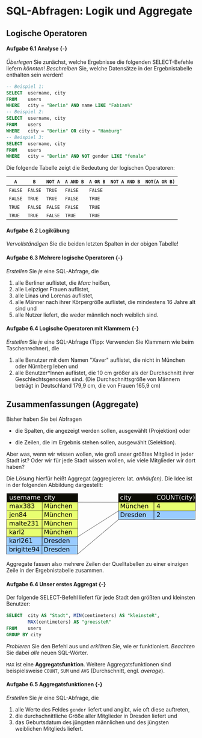 # SQL-Abfragen: Logik und Aggregate

## Logische Operatoren

#### Aufgabe 6.1 Analyse {-}

_Überlegen_ Sie zunächst, welche Ergebnisse die folgenden SELECT-Befehle liefern *könnten*! _Beschreiben_ Sie, welche Datensätze in der Ergebnistabelle enthalten sein werden!

```sql
-- Beispiel 1:
SELECT 	username, city 
FROM 	users 
WHERE 	city = "Berlin" AND name LIKE "Fabian%"
-- Beispiel 2:
SELECT 	username, city 
FROM 	users 
WHERE 	city = "Berlin" OR city = "Hamburg"
-- Beispiel 3:
SELECT 	username, city 
FROM 	users 
WHERE	city = "Berlin" AND NOT gender LIKE "female"
```
Die folgende Tabelle zeigt die Bedeutung der logischen Operatoren:

|`A` | `B` | `NOT A` | `A AND B` | `A OR B` |`NOT A AND B` | `NOT(A OR B)` |
|---- |------|----|---|---|---|---|
|`FALSE`|`FALSE`| `TRUE` |`FALSE`|`FALSE`|||
|`FALSE`|`TRUE`| `TRUE` |`FALSE`|`TRUE`|||
|`TRUE`|`FALSE`| `FALSE` |`FALSE`|`TRUE`|||
|`TRUE`|`TRUE`| `FALSE` |`TRUE`|`TRUE`|||

#### Aufgabe 6.2 Logikübung

_Vervollständigen_ Sie die beiden letzten Spalten in der obigen Tabelle!

#### Aufgabe 6.3 Mehrere logische Operatoren {-}

_Erstellen_ Sie _je_ eine SQL-Abfrage, die 

1. alle Berliner auflistet, die *Marc* heißen,
2. alle Leipziger Frauen auflistet,
3. alle Linas und Lorenas auflistet, 
4. alle Männer nach ihrer Körpergröße auflistet, die mindestens 16 Jahre alt sind und
5. alle Nutzer liefert, die weder männlich noch weiblich sind.

#### Aufgabe 6.4 Logische Operatoren mit Klammern {-}

_Erstellen_ Sie _je_ eine SQL-Abfrage (Tipp: Verwenden Sie Klammern wie beim Taschenrechner), die

1. alle Benutzer mit dem Namen "Xaver" auflistet, die nicht in München oder Nürnberg leben und
2. alle Benutzer\*Innen auflistet, die 10 cm größer als der Durchschnitt ihrer Geschlechtsgenossen sind. (Die Durchschnittsgröße von Männern beträgt in Deutschland 179,9 cm, die von Frauen 165,9 cm)

## Zusammenfassungen (Aggregate)

Bisher haben Sie bei Abfragen 

+ die Spalten, die angezeigt werden sollen, ausgewählt (Projektion) oder

+ die Zeilen, die im Ergebnis stehen sollen, ausgewählt (Selektion).


Aber was, wenn wir wissen wollen, wie groß unser größtes Mitglied in jeder Stadt ist? Oder wir für jede Stadt wissen wollen, wie viele Mitglieder wir dort haben?

Die Lösung hierfür heißt Aggregat (aggregieren: lat. _anhäufen)_. Die Idee ist in der folgenden Abbildung dargestellt:

![Aggregate fassen mehrere Datensätze zusammen](Assets/06-Aggregat.png)

Aggregate fassen also mehrere Zeilen der Quelltabellen zu einer einzigen Zeile in der Ergebnistabelle zusammen.

#### Aufgabe 6.4 Unser erstes Aggregat {-}

Der folgende SELECT-Befehl liefert für jede Stadt den größten und kleinsten Benutzer:

```sql
SELECT 	city AS "Stadt", MIN(centimeters) AS "kleinsteR", 
		MAX(centimeters) AS "groessteR"
FROM 	users 
GROUP BY city
```

_Probieren_ Sie den Befehl aus und _erklären_ Sie, wie er funktioniert. *Beachten* Sie dabei *alle* neuen SQL-Wörter.

`MAX` ist eine **Aggregatsfunktion**. Weitere Aggregatsfunktionen sind beispielsweise `COUNT`,  `SUM` und `AVG` (Durchschnitt, engl. _average_). 

#### Aufgabe 6.5 Aggregatsfunktionen {-}

_Erstellen_ Sie _je_ eine SQL-Abfrage, die

1. alle Werte des Feldes `gender` liefert und angibt, wie oft diese auftreten,
2. die durchschnittliche Größe aller Mitglieder in Dresden liefert und
3. das Geburtsdatum des jüngsten männlichen und des jüngsten weiblichen Mitglieds liefert.

